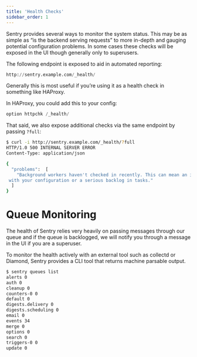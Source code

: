 ```yaml
---
title: 'Health Checks'
sidebar_order: 1
---
```


Sentry provides several ways to monitor the system status. This may be as simple as “is the backend serving requests” to more in-depth and gauging potential configuration problems. In some cases these checks will be exposed in the UI though generally only to superusers.

The following endpoint is exposed to aid in automated reporting:

```python
http://sentry.example.com/_health/
```

Generally this is most useful if you’re using it as a health check in something like HAProxy.

In HAProxy, you could add this to your config:

```python
option httpchk /_health/
```

That said, we also expose additional checks via the same endpoint by passing `?full`:

```bash
$ curl -i http://sentry.example.com/_health/?full
HTTP/1.0 500 INTERNAL SERVER ERROR
Content-Type: application/json

{
  "problems":  [
    "Background workers haven't checked in recently. This can mean an issue
 with your configuration or a serious backlog in tasks."
  ]
}
```

# Queue Monitoring

The health of Sentry relies very heavily on passing messages through our queue and if the queue is backlogged, we will notify you through a message in the UI if you are a superuser.

To monitor the health actively with an external tool such as collectd or Diamond, Sentry provides a CLI tool that returns machine parsable output.

```bash
$ sentry queues list
alerts 0
auth 0
cleanup 0
counters-0 0
default 0
digests.delivery 0
digests.scheduling 0
email 0
events 34
merge 0
options 0
search 0
triggers-0 0
update 0
```
